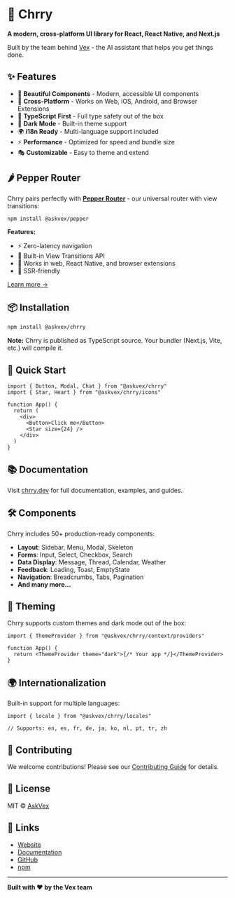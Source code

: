 # 🍒 Chrry

**A modern, cross-platform UI library for React, React Native, and Next.js**

Built by the team behind [Vex](https://askvex.com) - the AI assistant that helps you get things done.

## ✨ Features

- 🎨 **Beautiful Components** - Modern, accessible UI components
- 📱 **Cross-Platform** - Works on Web, iOS, Android, and Browser Extensions
- 🎯 **TypeScript First** - Full type safety out of the box
- 🌙 **Dark Mode** - Built-in theme support
- 🌍 **i18n Ready** - Multi-language support included
- ⚡ **Performance** - Optimized for speed and bundle size
- 🎭 **Customizable** - Easy to theme and extend

## 🌶️ Pepper Router

Chrry pairs perfectly with **[Pepper Router](https://github.com/askvex/pepper)** - our universal router with view transitions:

```bash
npm install @askvex/pepper
```

**Features:**

- ⚡ Zero-latency navigation
- 🎨 Built-in View Transitions API
- 📱 Works in web, React Native, and browser extensions
- 🚀 SSR-friendly

[Learn more →](https://npmjs.com/package/@askvex/pepper)

## 📦 Installation

```bash
npm install @askvex/chrry
```

**Note:** Chrry is published as TypeScript source. Your bundler (Next.js, Vite, etc.) will compile it.

## 🚀 Quick Start

```tsx
import { Button, Modal, Chat } from "@askvex/chrry"
import { Star, Heart } from "@askvex/chrry/icons"

function App() {
  return (
    <div>
      <Button>Click me</Button>
      <Star size={24} />
    </div>
  )
}
```

## 📚 Documentation

Visit [chrry.dev](https://chrry.dev) for full documentation, examples, and guides.

## 🛠️ Components

Chrry includes 50+ production-ready components:

- **Layout**: Sidebar, Menu, Modal, Skeleton
- **Forms**: Input, Select, Checkbox, Search
- **Data Display**: Message, Thread, Calendar, Weather
- **Feedback**: Loading, Toast, EmptyState
- **Navigation**: Breadcrumbs, Tabs, Pagination
- **And many more...**

## 🎨 Theming

Chrry supports custom themes and dark mode out of the box:

```tsx
import { ThemeProvider } from "@askvex/chrry/context/providers"

function App() {
  return <ThemeProvider theme="dark">{/* Your app */}</ThemeProvider>
}
```

## 🌍 Internationalization

Built-in support for multiple languages:

```tsx
import { locale } from "@askvex/chrry/locales"

// Supports: en, es, fr, de, ja, ko, nl, pt, tr, zh
```

## 🤝 Contributing

We welcome contributions! Please see our [Contributing Guide](CONTRIBUTING.md) for details.

## 📄 License

MIT © [AskVex](https://askvex.com)

## 🔗 Links

- [Website](https://chrry.dev)
- [Documentation](https://chrry.dev/docs)
- [GitHub](https://github.com/AskVex/chrry)
- [npm](https://www.npmjs.com/package/@askvex/chrry)

---

**Built with ❤️ by the Vex team**
